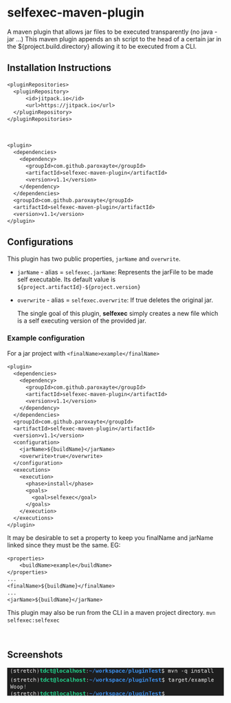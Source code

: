 # selfexec-maven-plugin

A maven plugin that allows jar files to be executed transparently (no java -jar ...)
This maven plugin appends an sh script to the head of a certain jar in the ${project.build.directory} allowing it to be executed from a CLI.
</br>

## Installation Instructions

    <pluginRepositories>
      <pluginRepository>
          <id>jitpack.io</id>
          <url>https://jitpack.io</url>
      </pluginRepository>
    </pluginRepositories>
</br>

    <plugin>
      <dependencies>
        <dependency>
          <groupId>com.github.paroxayte</groupId>
          <artifactId>selfexec-maven-plugin</artifactId>
          <version>v1.1</version>
        </dependency>
      </dependencies>
      <groupId>com.github.paroxayte</groupId>
      <artifactId>selfexec-maven-plugin</artifactId>
      <version>v1.1</version>
    </plugin>


## Configurations

This plugin has two public properties, `jarName`  and `overwrite`.

* `jarName` - alias = `selfexec.jarName`: Represents the jarFile to be made self executable. Its default value is `${project.artifactId}-${project.version}`

* `overwrite` - alias = `selfexec.overwrite`: If true deletes the original jar.
  
  The single goal of this plugin, **selfexec** simply creates a new file which is a self executing version of the provided jar.

### Example configuration

For a jar project with `<finalName>example</finalName>`

    <plugin>
      <dependencies>
        <dependency>
          <groupId>com.github.paroxayte</groupId>
          <artifactId>selfexec-maven-plugin</artifactId>
          <version>v1.1</version>
        </dependency>
      </dependencies>
      <groupId>com.github.paroxayte</groupId>
      <artifactId>selfexec-maven-plugin</artifactId>
      <version>v1.1</version>
      <configuration>
        <jarName>${buildName}</jarName>
        <overwrite>true</overwrite>
      </configuration>
      <executions>
        <execution>
          <phase>install</phase>
          <goals>
            <goal>selfexec</goal>
          </goals>
        </execution>
      </executions>
    </plugin>

It may be desirable to set a property to keep you finalName and jarName linked since they must be the same. EG:

    <properties>
        <buildName>example</buildName>
    </properties>
    ...
    <finalName>${buildName}</finalName>
    ...
    <jarName>${buildName}</jarName>

This plugin may also be run from the CLI in a maven project directory. `mvn selfexec:selfexec`

</br>

## Screenshots

![example](/exampleSSv2.png?raw=true "simple")
